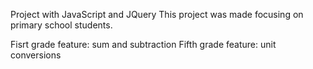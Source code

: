 Project with JavaScript and JQuery
This project was made focusing on primary school students.

Fisrt grade feature: sum and subtraction
Fifth grade feature: unit conversions

